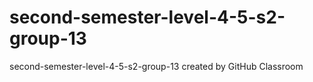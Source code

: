 # second-semester-level-4-5-s2-group-13
second-semester-level-4-5-s2-group-13 created by GitHub Classroom
